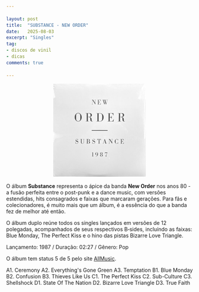 ```yaml
---

layout: post
title:  "SUBSTANCE - NEW ORDER"
date:   2025-08-03
excerpt: "Singles"
tag:
- discos de vinil
- dicas
comments: true

---
```

<p align="center">
<img src="assets/img/neworder-substance.jpg" width="250" height="250">
</p>

O álbum **Substance** representa o ápice da banda **New Order** nos anos 80 - a fusão perfeita entre o post-punk e a dance music, com versões estendidas, hits consagrados e faixas que marcaram gerações. Para fãs e colecionadores, é muito mais que um álbum, é a essência do que a banda fez de melhor até então.

O álbum duplo reúne todos os singles lançados em versões de 12 polegadas, acompanhados de seus respectivos B‑sides, incluíndo as faixas: Blue Monday, The Perfect Kiss e o hino das pistas Bizarre Love Triangle.

Lançamento: 1987 / Duração: 02:27 / Gênero: Pop

O álbum tem status 5 de 5 pelo site [AllMusic](https://www.allmusic.com/album/substance-mw0000191190).

A1. Ceremony
A2. Everything's Gone Green
A3. Temptation
B1. Blue Monday
B2. Confusion
B3. Thieves Like Us
C1. The Perfect Kiss
C2. Sub-Culture
C3. Shellshock
D1. State Of The Nation
D2. Bizarre Love Triangle
D3. True Faith